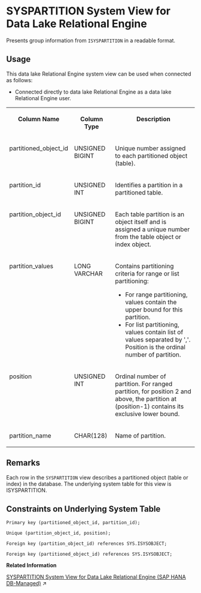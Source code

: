 <!-- loioa5d44e9984f210159983d6f3d800d5db -->

# SYSPARTITION System View for Data Lake Relational Engine

Presents group information from `ISYSPARTITION` in a readable format.



<a name="loioa5d44e9984f210159983d6f3d800d5db__section_vwg_vhq_b4b"/>

## Usage

This data lake Relational Engine system view can be used when connected as follows:

-   Connected directly to data lake Relational Engine as a data lake Relational Engine user.




<table>
<tr>
<th valign="top">

Column Name

</th>
<th valign="top">

Column Type

</th>
<th valign="top">

Description

</th>
</tr>
<tr>
<td valign="top">

partitioned\_object\_id

</td>
<td valign="top">

UNSIGNED BIGINT

</td>
<td valign="top">

Unique number assigned to each partitioned object \(table\).

</td>
</tr>
<tr>
<td valign="top">

partition\_id

</td>
<td valign="top">

UNSIGNED INT

</td>
<td valign="top">

Identifies a partition in a partitioned table.

</td>
</tr>
<tr>
<td valign="top">

partition\_object\_id

</td>
<td valign="top">

UNSIGNED BIGINT

</td>
<td valign="top">

Each table partition is an object itself and is assigned a unique number from the table object or index object.

</td>
</tr>
<tr>
<td valign="top">

partition\_values

</td>
<td valign="top">

LONG VARCHAR

</td>
<td valign="top">

Contains partitioning criteria for range or list partitioning:

-   For range partitioning, values contain the upper bound for this partition.
-   For list partitioning, values contain list of values separated by ','. Position is the ordinal number of partition.



</td>
</tr>
<tr>
<td valign="top">

position

</td>
<td valign="top">

UNSIGNED INT

</td>
<td valign="top">

Ordinal number of partition. For ranged partition, for position 2 and above, the partition at \(position-1\) contains its exclusive lower bound.

</td>
</tr>
<tr>
<td valign="top">

partition\_name

</td>
<td valign="top">

CHAR\(128\)

</td>
<td valign="top">

Name of partition.

</td>
</tr>
</table>



<a name="loioa5d44e9984f210159983d6f3d800d5db__SYSPARTITION_remariks1"/>

## Remarks

Each row in the `SYSPARTITION` view describes a partitioned object \(table or index\) in the database. The underlying system table for this view is ISYSPARTITION.



<a name="loioa5d44e9984f210159983d6f3d800d5db__SYSPARTITION_constraints"/>

## Constraints on Underlying System Table

```
Primary key (partitioned_object_id, partition_id);
```

```
Unique (partition_object_id, position);
```

```
Foreign key (partition_object_id) references SYS.ISYSOBJECT;
```

```
Foreign key (partitioned_object_id) references SYS.ISYSOBJECT;
```

**Related Information**  


[SYSPARTITION System View for Data Lake Relational Engine (SAP HANA DB-Managed)](https://help.sap.com/viewer/a898e08b84f21015969fa437e89860c8/2024_1_QRC/en-US/f6a009a1f8f349d3be269032a24d2cb6.html "Presents group information from ISYSPARTITION in a readable format.") :arrow_upper_right:


